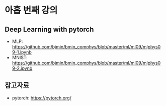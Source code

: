 # 아홉 번째 강의

## Deep Learning with pytorch

* MLP: https://github.com/bjmin/bmin_comphys/blob/master/ml/ml09/mlphys09-1.ipynb
* MNIST: https://github.com/bjmin/bmin_comphys/blob/master/ml/ml09/mlphys09-2.ipynb

## 참고자료
* pytorch: https://pytorch.org/
